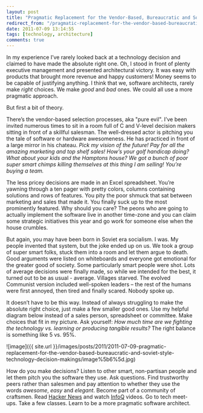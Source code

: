 ```yaml
---
layout: post
title: "Pragmatic Replacement for the Vendor-Based, Bureaucratic and Soviet Style Technology Decision Makings"
redirect_from: "/pragmatic-replacement-for-the-vendor-based-bureaucratic-and-soviet-style-technology-decision-makings"
date: 2011-07-09 13:14:55
tags: [technology, architecture]
comments: true
---
```

In my experience I’ve rarely looked back at a technology decision and claimed to have made the absolute right one. Oh, I stood in front of plenty executive management and presented architectural victory. It was easy with products that brought more revenue and happy customers! Money seems to be capable of justifying anything. I think that we, software architects, rarely make _right_ choices. We make _good_ and _bad_ ones. We could all use a more pragmatic approach.

But first a bit of theory.

There’s the vendor-based selection processes, aka "pure evil". I’ve been invited numerous times to sit in a room full of C and V-level decision makers sitting in front of a skillful salesman. The well-dressed actor is pitching you the tale of software or hardware awesomeness. He has practiced in front of a large mirror in his chateau. _Pick my vision of the future! Pay for all the amazing marketing and top shelf sales! How’s your golf handicap doing? What about your kids and the Hamptons house? We got a bunch of poor super smart chimps killing themselves at this thing I am selling! You’re buying a team._

The less pricey decisions are made in an Excel spreadsheet. You’re yawning through a ten pager with pretty colors, columns containing solutions and rows of features. You pity the poor shmuck that sat between marketing and sales that made it. You finally suck up to the most prominently featured. Why should you care? The peons who are going to actually implement the software live in another time-zone and you can claim some strategic initiatives this year and go work for someone else when the house crumbles.

But again, you may have been born in Soviet era socialism. I was. My people invented that system, but the joke ended up on us. We took a group of super smart folks, stuck them into a room and let them argue to death. Good arguments were listed on whiteboards and everyone got emotional for the greater good of society. Some particularly smart people were shot. Lots of average decisions were finally made, so while we intended for the best, it turned out to be as usual - average. Villages starved. The evolved Communist version included well-spoken leaders – the rest of the humans were first annoyed, then tired and finally scared. Nobody spoke up.

It doesn’t have to be this way. Instead of always struggling to make the absolute right choice, just make a few smaller good ones. Use my helpful diagram below instead of a sales person, spreadsheet or committee. Make choices that fit in my picture. Ask yourself: _How much time are we fighting the technology vs. learning or producing tangible results?_ The right balance is something like 5 vs. 95%.

![image]({{ site.url }}/images/posts/2011/2011-07-09-pragmatic-replacement-for-the-vendor-based-bureaucratic-and-soviet-style-technology-decision-makings/image%5b6%5d.jpg)

How do you make decisions? Listen to other smart, non-partisan people and let them pitch you the software they use. Ask questions. Find trustworthy peers rather than salesmen and pay attention to whether they use the words _awesome_, _easy_ and _elegant_. Become part of a community of craftsmen. Read [Hacker News](http://news.ycombinator.com) and watch [InfoQ](http://infoq.com) videos. Go to tech meet-ups. Take a few classes. Learn to be a more pragmatic software architect.

